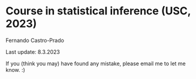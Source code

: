 # Course in statistical inference (USC, 2023)

Fernando Castro-Prado

Last update: 8.3.2023

If you (think you may) have found any mistake, please email me to let me know. :)
